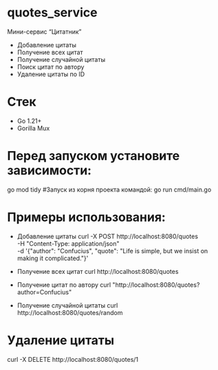 # quotes_service


Мини-сервис “Цитатник”

- Добавление цитаты
- Получение всех цитат
- Получение случайной цитаты
- Поиск цитат по автору
- Удаление цитаты по ID

# Стек
- Go 1.21+
- Gorilla Mux

# Перед запуском установите зависимости:
go mod tidy
#Запуск из корня проекта командой:
go run cmd/main.go


# Примеры использования:

* Добавление цитаты
  curl -X POST http://localhost:8080/quotes \
  -H "Content-Type: application/json" \
  -d '{"author": "Confucius", "quote": "Life is simple, but we insist on making it complicated."}'


* Получение всех цитат
  curl http://localhost:8080/quotes


* Получение цитат по автору
  curl "http://localhost:8080/quotes?author=Confucius"

  
* Получение случайной цитаты
  curl http://localhost:8080/quotes/random 


# Удаление цитаты
curl -X DELETE http://localhost:8080/quotes/1


